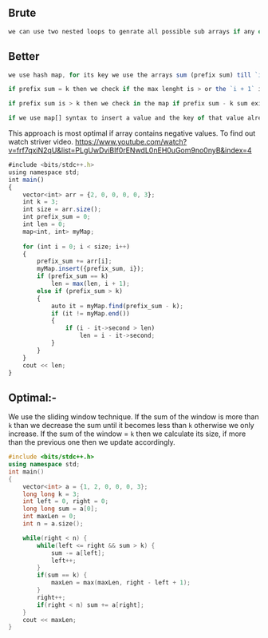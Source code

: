 ## Brute 
```js
we can use two nested loops to genrate all possible sub arrays if any of the array's sum = k then we calculate its size if more than max length then we update max length
```

## Better
```js
we use hash map, for its key we use the arrays sum (prefix sum) till `i` for its value `i` index.

if prefix sum = k then we check if the max lenght is > or the `i + 1` index and update acordingly

if prefix sum is > k then we check in the map if prefix sum - k sum exists or not. if it does then we calulate what was the size upto that point and if it is greater than max length, then we update it accordingly.
```

```js
if we use map[] syntax to insert a value and the key of that value already exists in the map then it will override the value so instead of that we can use `insert` function using this if the key exists then the value will not be overwritten.
```

This approach is most optimal if array contains negative values. To find out watch striver video.
https://www.youtube.com/watch?v=frf7qxiN2qU&list=PLgUwDviBIf0rENwdL0nEH0uGom9no0nyB&index=4

```js
#include <bits/stdc++.h>
using namespace std;
int main()
{
    vector<int> arr = {2, 0, 0, 0, 0, 3};
    int k = 3;
    int size = arr.size();
    int prefix_sum = 0;
    int len = 0;
    map<int, int> myMap;
    
    for (int i = 0; i < size; i++)
    {
        prefix_sum += arr[i];
        myMap.insert({prefix_sum, i});
        if (prefix_sum == k)
            len = max(len, i + 1);
        else if (prefix_sum > k)
        {
            auto it = myMap.find(prefix_sum - k);
            if (it != myMap.end())
            {
                if (i - it->second > len)
                    len = i - it->second;
            }
        }
    }
    cout << len;
}
```

## Optimal:-
We use the sliding window technique. If the sum of the window is more than `k` than we decrease the sum until it becomes less than `k` otherwise we only increase. If the sum of the window = `k` then we calculate its size, if more than the previous one then we update accordingly.

```cpp
#include <bits/stdc++.h>
using namespace std;
int main()
{
    vector<int> a = {1, 2, 0, 0, 0, 3};
    long long k = 3;
    int left = 0, right = 0;
	long long sum = a[0];
	int maxLen = 0;
	int n = a.size();

	while(right < n) {
		while(left <= right && sum > k) {
			sum -= a[left];
			left++;
		}
		if(sum == k) {
			maxLen = max(maxLen, right - left + 1);
		}
		right++;
		if(right < n) sum += a[right];
	}
	cout << maxLen;
}
```
